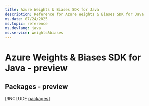 ```yaml
---
title: Azure Weights & Biases SDK for Java
description: Reference for Azure Weights & Biases SDK for Java
ms.date: 07/24/2025
ms.topic: reference
ms.devlang: java
ms.service: weights&biases
---
```

# Azure Weights & Biases SDK for Java - preview
## Packages - preview
[!INCLUDE [packages](weights-&-biases-index.md)]